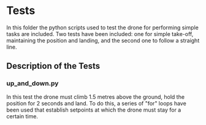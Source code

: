 # Tests
In this folder the python scripts used to test the drone for performing simple tasks are included. Two tests have been included: one for simple take-off, maintaining the position and landing, and the second one to follow a straight line.

## Description of the Tests
### up_and_down.py
In this test the drone must climb 1.5 metres above the ground, hold the position for 2 seconds and land. 
To do this, a series of "for" loops have been used that establish setpoints at which the drone must stay for a certain time.
